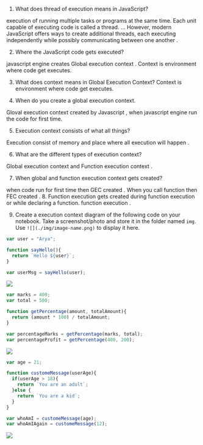 1. What does thread of execution means in JavaScript?

execution of running multiple tasks or programs at the same time. Each unit capable of executing code is called a thread. ... However, modern JavaScript offers ways to create additional threads, each executing independently while possibly communicating between one another .


2. Where the JavaScript code gets executed?

javascript engine creates Global execution context . Context is environment where code get executes.

3. What does context means in Global Execution Context?
Context is environment where code get executes.


4. When do you create a global execution context.

Gloval execution context created by Javascript , when javascript engine run the code for first time.

5. Execution context consists of what all things?

Execution consist of memory and place where all execution will happen .

6. What are the different types of execution context?

Global execution context  and Function execution context .

7. When global and function execution context gets created?

when code run for first time then GEC created  . When you call function then FEC created .
8. Function execution gets created during function execution or while declaring a function.
function execution .


9. Create a execution context diagram of the following code on your notebook. Take a screenshot/photo and store it in the folder named `img`. Use `![](./img/image-name.png)` to display it here.



```js
var user = "Arya";

function sayHello(){
  return `Hello ${user}`;
}

var userMsg = sayHello(user);
```

<!-- Put your image here -->

![](./img/image-name.jpg)






```js
var marks = 400;
var total = 500;

function getPercentage(amount, totalAmount){
  return (amount * 100) / totalAmount;
}

var percentageMarks = getPercentage(marks, total);
var percentageProfit = getPercentage(400, 200);
```

<!-- Put your image here -->

![](./img/image-name.jpg)



```js
var age = 21;

function customeMessage(userAge){
  if(userAge > 18){
    return `You are an adult`;
  }else {
    return `You are a kid`;
  }
}

var whoAmI = customeMessage(age);
var whoAmIAgain = customeMessage(12);
```

<!-- Put your image here -->

![](./img/image-name.jpg)